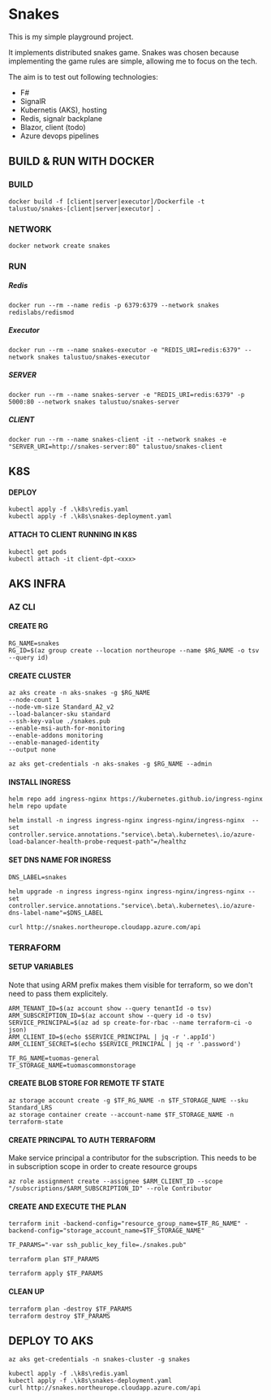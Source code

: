 # Snakes
This is my simple playground project.

It implements distributed snakes game. Snakes was chosen because implementing the game rules are simple, allowing me to focus on the tech.

The aim is to test out following technologies:
- F#
- SignalR
- Kubernetis (AKS), hosting
- Redis, signalr backplane
- Blazor, client (todo)
- Azure devops pipelines

## BUILD & RUN WITH DOCKER

### BUILD
````
docker build -f [client|server|executor]/Dockerfile -t talustuo/snakes-[client|server|executor] .
````

### NETWORK
````
docker network create snakes
````

### RUN
##### Redis
````
docker run --rm --name redis -p 6379:6379 --network snakes redislabs/redismod
````

##### Executor
````
docker run --rm --name snakes-executor -e "REDIS_URI=redis:6379" --network snakes talustuo/snakes-executor
````

##### SERVER
````
docker run --rm --name snakes-server -e "REDIS_URI=redis:6379" -p 5000:80 --network snakes talustuo/snakes-server
````

##### CLIENT
````
docker run --rm --name snakes-client -it --network snakes -e "SERVER_URI=http://snakes-server:80" talustuo/snakes-client
````

## K8S

#### DEPLOY
````
kubectl apply -f .\k8s\redis.yaml
kubectl apply -f .\k8s\snakes-deployment.yaml
````

#### ATTACH TO CLIENT RUNNING IN K8S
````
kubectl get pods
kubectl attach -it client-dpt-<xxx>
````

## AKS INFRA

### AZ CLI
#### CREATE RG
````
RG_NAME=snakes
RG_ID=$(az group create --location northeurope --name $RG_NAME -o tsv --query id)
````

#### CREATE CLUSTER
````
az aks create -n aks-snakes -g $RG_NAME
--node-count 1
--node-vm-size Standard_A2_v2
--load-balancer-sku standard
--ssh-key-value ./snakes.pub
--enable-msi-auth-for-monitoring
--enable-addons monitoring
--enable-managed-identity
--output none

az aks get-credentials -n aks-snakes -g $RG_NAME --admin
````

#### INSTALL INGRESS
````
helm repo add ingress-nginx https://kubernetes.github.io/ingress-nginx
helm repo update

helm install -n ingress ingress-nginx ingress-nginx/ingress-nginx  --set controller.service.annotations."service\.beta\.kubernetes\.io/azure-load-balancer-health-probe-request-path"=/healthz
````

#### SET DNS NAME FOR INGRESS
````
DNS_LABEL=snakes

helm upgrade -n ingress ingress-nginx ingress-nginx/ingress-nginx --set controller.service.annotations."service\.beta\.kubernetes\.io/azure-dns-label-name"=$DNS_LABEL

curl http://snakes.northeurope.cloudapp.azure.com/api
````

### TERRAFORM

#### SETUP VARIABLES
Note that using ARM prefix makes them visible for terraform, so we don't need to pass them explicitely.

```
ARM_TENANT_ID=$(az account show --query tenantId -o tsv)
ARM_SUBSCRIPTION_ID=$(az account show --query id -o tsv)
SERVICE_PRINCIPAL=$(az ad sp create-for-rbac --name terraform-ci -o json)
ARM_CLIENT_ID=$(echo $SERVICE_PRINCIPAL | jq -r '.appId')
ARM_CLIENT_SECRET=$(echo $SERVICE_PRINCIPAL | jq -r '.password')

TF_RG_NAME=tuomas-general
TF_STORAGE_NAME=tuomascommonstorage
```

#### CREATE BLOB STORE FOR REMOTE TF STATE
```
az storage account create -g $TF_RG_NAME -n $TF_STORAGE_NAME --sku Standard_LRS
az storage container create --account-name $TF_STORAGE_NAME -n terraform-state
```

#### CREATE PRINCIPAL TO AUTH TERRAFORM
Make service principal a contributor for the subscription. This needs to be in subscription scope in order to create resource groups

````
az role assignment create --assignee $ARM_CLIENT_ID --scope "/subscriptions/$ARM_SUBSCRIPTION_ID" --role Contributor
````

#### CREATE AND EXECUTE THE PLAN
````
terraform init -backend-config="resource_group_name=$TF_RG_NAME" -backend-config="storage_account_name=$TF_STORAGE_NAME"

TF_PARAMS="-var ssh_public_key_file=./snakes.pub"

terraform plan $TF_PARAMS

terraform apply $TF_PARAMS
````

#### CLEAN UP
````
terraform plan -destroy $TF_PARAMS
terraform destroy $TF_PARAMS
````
<!-- 
##### ASSIGN ROLE IF IT DOES NOT EXITS
````</br>
``test $HAS_ROLE -lt 1 && az role assignment create --assignee $AKS_APP_ID --scope $RG_ID --role Contributor``
-->

## DEPLOY TO AKS
````
az aks get-credentials -n snakes-cluster -g snakes

kubectl apply -f .\k8s\redis.yaml
kubectl apply -f .\k8s\snakes-deployment.yaml
curl http://snakes.northeurope.cloudapp.azure.com/api
````